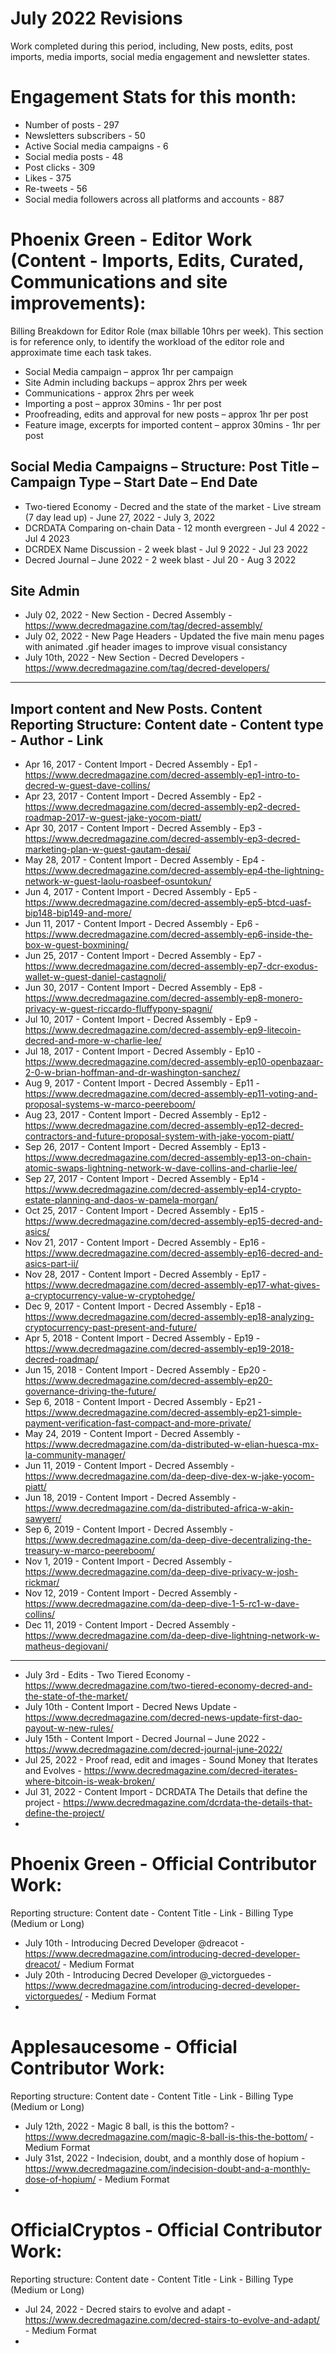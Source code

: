 # July 2022 Revisions
Work completed during this period, including, New posts, edits, post imports, media imports, social media engagement and newsletter states.

# Engagement Stats for this month:
* Number of posts -  297
* Newsletters subscribers - 50
* Active Social media campaigns - 6
* Social media posts - 48
* Post clicks - 309
* Likes - 375
* Re-tweets - 56
* Social media followers across all platforms and accounts - 887


# Phoenix Green - Editor Work (Content - Imports, Edits, Curated, Communications and site improvements):

Billing Breakdown for Editor Role (max billable 10hrs per week).
This section is for reference only, to identify the workload of the editor role and approximate time each task takes.
* Social Media campaign – approx 1hr per campaign
* Site Admin including backups – approx 2hrs per week
* Communications - approx 2hrs per week
* Importing a post – approx 30mins - 1hr per post
* Proofreading, edits and approval for new posts – approx 1hr per post
* Feature image, excerpts for imported content – approx 30mins - 1hr per post 

## Social Media Campaigns – Structure: Post Title – Campaign Type – Start Date – End Date
* Two-tiered Economy - Decred and the state of the market - Live stream (7 day lead up) - June 27, 2022 - July 3, 2022
* DCRDATA Comparing on-chain Data - 12 month evergreen - Jul 4 2022 - Jul 4 2023
* DCRDEX Name Discussion - 2 week blast - Jul 9 2022 - Jul 23 2022
* Decred Journal – June 2022 - 2 week blast - Jul 20 - Aug 3 2022

## Site Admin
* July 02, 2022 - New Section - Decred Assembly - https://www.decredmagazine.com/tag/decred-assembly/
* July 02, 2022 - New Page Headers - Updated the five main menu pages with animated .gif header images to improve visual consistancy
* July 10th, 2022 - New Section - Decred Developers - https://www.decredmagazine.com/tag/decred-developers/

---
## Import content and New Posts. Content Reporting Structure: Content date - Content type - Author - Link
* Apr 16, 2017 - Content Import - Decred Assembly - Ep1 - https://www.decredmagazine.com/decred-assembly-ep1-intro-to-decred-w-guest-dave-collins/
* Apr 23, 2017 - Content Import - Decred Assembly - Ep2 - https://www.decredmagazine.com/decred-assembly-ep2-decred-roadmap-2017-w-guest-jake-yocom-piatt/
* Apr 30, 2017 - Content Import - Decred Assembly - Ep3 - https://www.decredmagazine.com/decred-assembly-ep3-decred-marketing-plan-w-guest-gautam-desai/
* May 28, 2017 - Content Import - Decred Assembly - Ep4 - https://www.decredmagazine.com/decred-assembly-ep4-the-lightning-network-w-guest-laolu-roasbeef-osuntokun/
* Jun 4, 2017 - Content Import - Decred Assembly - Ep5 - https://www.decredmagazine.com/decred-assembly-ep5-btcd-uasf-bip148-bip149-and-more/
* Jun 11, 2017 - Content Import - Decred Assembly - Ep6 - https://www.decredmagazine.com/decred-assembly-ep6-inside-the-box-w-guest-boxmining/
* Jun 25, 2017 - Content Import - Decred Assembly - Ep7 - https://www.decredmagazine.com/decred-assembly-ep7-dcr-exodus-wallet-w-guest-daniel-castagnoli/
* Jun 30, 2017 - Content Import - Decred Assembly - Ep8 - https://www.decredmagazine.com/decred-assembly-ep8-monero-privacy-w-guest-riccardo-fluffypony-spagni/
* Jul 10, 2017 - Content Import - Decred Assembly - Ep9 - https://www.decredmagazine.com/decred-assembly-ep9-litecoin-decred-and-more-w-charlie-lee/
* Jul 18, 2017 - Content Import - Decred Assembly - Ep10 - https://www.decredmagazine.com/decred-assembly-ep10-openbazaar-2-0-w-brian-hoffman-and-dr-washington-sanchez/
* Aug 9, 2017 - Content Import - Decred Assembly - Ep11 - https://www.decredmagazine.com/decred-assembly-ep11-voting-and-proposal-systems-w-marco-peereboom/
* Aug 23, 2017 - Content Import - Decred Assembly - Ep12 - https://www.decredmagazine.com/decred-assembly-ep12-decred-contractors-and-future-proposal-system-with-jake-yocom-piatt/
* Sep 26, 2017 - Content Import - Decred Assembly - Ep13 - https://www.decredmagazine.com/decred-assembly-ep13-on-chain-atomic-swaps-lightning-network-w-dave-collins-and-charlie-lee/
* Sep 27, 2017 - Content Import - Decred Assembly - Ep14 - https://www.decredmagazine.com/decred-assembly-ep14-crypto-estate-planning-and-daos-w-pamela-morgan/
* Oct 25, 2017 - Content Import - Decred Assembly - Ep15 - https://www.decredmagazine.com/decred-assembly-ep15-decred-and-asics/
* Nov 21, 2017 - Content Import - Decred Assembly - Ep16 - https://www.decredmagazine.com/decred-assembly-ep16-decred-and-asics-part-ii/
* Nov 28, 2017 - Content Import - Decred Assembly - Ep17 - https://www.decredmagazine.com/decred-assembly-ep17-what-gives-a-cryptocurrency-value-w-cryptohedge/
* Dec 9, 2017 - Content Import - Decred Assembly - Ep18 - https://www.decredmagazine.com/decred-assembly-ep18-analyzing-cryptocurrency-past-present-and-future/
* Apr 5, 2018 - Content Import - Decred Assembly - Ep19 - https://www.decredmagazine.com/decred-assembly-ep19-2018-decred-roadmap/
* Jun 15, 2018 - Content Import - Decred Assembly - Ep20 - https://www.decredmagazine.com/decred-assembly-ep20-governance-driving-the-future/
* Sep 6, 2018 - Content Import - Decred Assembly - Ep21 - https://www.decredmagazine.com/decred-assembly-ep21-simple-payment-verification-fast-compact-and-more-private/
* May 24, 2019 - Content Import - Decred Assembly - https://www.decredmagazine.com/da-distributed-w-elian-huesca-mx-la-community-manager/
* Jun 11, 2019 - Content Import - Decred Assembly - https://www.decredmagazine.com/da-deep-dive-dex-w-jake-yocom-piatt/
* Jun 18, 2019 - Content Import - Decred Assembly - https://www.decredmagazine.com/da-distributed-africa-w-akin-sawyerr/
* Sep 6, 2019 - Content Import - Decred Assembly - https://www.decredmagazine.com/da-deep-dive-decentralizing-the-treasury-w-marco-peereboom/
* Nov 1, 2019 - Content Import - Decred Assembly - https://www.decredmagazine.com/da-deep-dive-privacy-w-josh-rickmar/
* Nov 12, 2019 - Content Import - Decred Assembly - https://www.decredmagazine.com/da-deep-dive-1-5-rc1-w-dave-collins/
* Dec 11, 2019 - Content Import - Decred Assembly - https://www.decredmagazine.com/da-deep-dive-lightning-network-w-matheus-degiovani/

---

* July 3rd - Edits - Two Tiered Economy - https://www.decredmagazine.com/two-tiered-economy-decred-and-the-state-of-the-market/
* July 10th - Content Import - Decred News Update - https://www.decredmagazine.com/decred-news-update-first-dao-payout-w-new-rules/
* July 15th - Content Import - Decred Journal – June 2022 - https://www.decredmagazine.com/decred-journal-june-2022/
* Jul 25, 2022 - Proof read, edit and images - Sound Money that Iterates and Evolves - https://www.decredmagazine.com/decred-iterates-where-bitcoin-is-weak-broken/
* Jul 31, 2022 - Content Import - DCRDATA The Details that define the project - https://www.decredmagazine.com/dcrdata-the-details-that-define-the-project/
*

# Phoenix Green - Official Contributor Work:
Reporting structure: Content date - Content Title - Link - Billing Type (Medium or Long)
* July 10th - Introducing Decred Developer @dreacot - https://www.decredmagazine.com/introducing-decred-developer-dreacot/ - Medium Format
* July 20th - Introducing Decred Developer @_victorguedes - https://www.decredmagazine.com/introducing-decred-developer-victorguedes/ - Medium Format
* 

# Applesaucesome - Official Contributor Work:
Reporting structure: Content date - Content Title - Link - Billing Type (Medium or Long)
* July 12th, 2022 - Magic 8 ball, is this the bottom? - https://www.decredmagazine.com/magic-8-ball-is-this-the-bottom/ - Medium Format
* July 31st, 2022 - Indecision, doubt, and a monthly dose of hopium - https://www.decredmagazine.com/indecision-doubt-and-a-monthly-dose-of-hopium/ - Medium Format
* 

# OfficialCryptos - Official Contributor Work:
Reporting structure: Content date - Content Title - Link - Billing Type (Medium or Long)
* Jul 24, 2022 - Decred stairs to evolve and adapt - https://www.decredmagazine.com/decred-stairs-to-evolve-and-adapt/ - Medium Format
* 

